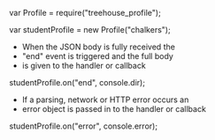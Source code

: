 var Profile = require("treehouse_profile");  

var studentProfile = new Profile("chalkers");  

 * When the JSON body is fully received the 
 * "end" event is triggered and the full body 
 * is given to the handler or callback 

studentProfile.on("end", console.dir);  

 * If a parsing, network or HTTP error occurs an 
 * error object is passed in to the handler or callback 
 
studentProfile.on("error", console.error);
